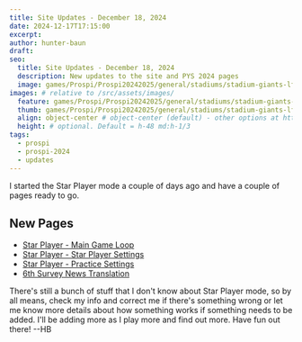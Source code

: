 ```yaml
---
title: Site Updates - December 18, 2024
date: 2024-12-17T17:15:00
excerpt: 
author: hunter-baun
draft:
seo:
  title: Site Updates - December 18, 2024
  description: New updates to the site and PYS 2024 pages
  image: games/Prospi/Prospi20242025/general/stadiums/stadium-giants-lf-to-cf-low.png
images: # relative to /src/assets/images/
  feature: games/Prospi/Prospi20242025/general/stadiums/stadium-giants-lf-to-cf-low.png
  thumb: games/Prospi/Prospi20242025/general/stadiums/stadium-giants-lf-to-cf-low.png
  align: object-center # object-center (default) - other options at https://tailwindcss.com/docs/object-position
  height: # optional. Default = h-48 md:h-1/3
tags:
  - prospi
  - prospi-2024
  - updates
---
```

<article class="prose max-w-xl lg:max-w-4xl lg:prose-lg">
I started the Star Player mode a couple of days ago and have a couple of pages ready to go.

## New Pages
* [Star Player - Main Game Loop](/games/Prospi/Prospi20242025/Modes/HakkyuuNoKiseki/Activities/Business-Center/)
* [Star Player - Star Player Settings](/games/Prospi/Prospi20242025/Modes/Star-Player/General/Star-Player-Settings/)
* [Star Player - Practice Settings](/games/Prospi/Prospi20242025/Modes/Star-Player/General/Setting-Practice-Orders/)
* [6th Survey News Translation](/games/Prospi/Prospi20242025/General/Updates/2024-12-17-6th-Survey/)

There's still a bunch of stuff that I don't know about Star Player mode, so by all means, check my info and correct me if there's something wrong or let me know more details about how something works if something needs to be added. I'll be adding more as I play more and find out more. Have fun out there!
--HB
</article>